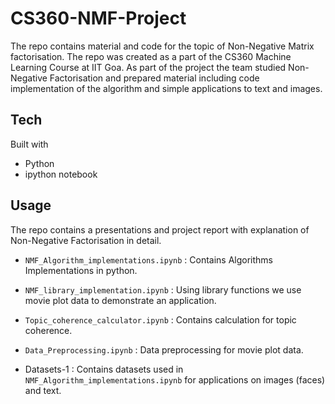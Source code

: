 # CS360-NMF-Project
The repo contains material and code for the topic of Non-Negative Matrix factorisation. The repo was created as a part of the CS360 Machine Learning Course at IIT Goa. As part of the project the team studied Non-Negative Factorisation and prepared material including code implementation of the algorithm and simple applications to text and images.

## Tech
Built with
- Python
- ipython notebook

## Usage
The repo contains a presentations and project report with explanation of Non-Negative Factorisation in detail. 

* `NMF_Algorithm_implementations.ipynb` : Contains Algorithms Implementations in python.
* `NMF_library_implementation.ipynb` : Using library functions we use movie plot data to demonstrate an application.
* `Topic_coherence_calculator.ipynb` : Contains calculation for topic coherence.
* `Data_Preprocessing.ipynb` : Data preprocessing for movie plot data.

* Datasets-1 : Contains datasets used in `NMF_Algorithm_implementations.ipynb` for applications on images (faces) and text.